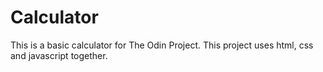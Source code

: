 # Calculator
This is a basic calculator for The Odin Project. This project uses html, css and javascript together.
